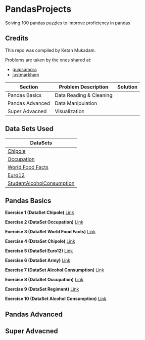 # PandasProjects
Solving 100 pandas puzzles to improve proficiency in pandas

## Credits

This repo was compiled by Ketan Mukadam.

Problems are taken by the ones shared at:

* [guipsamora](https://github.com/guipsamora/pandas_exercises)
* [justmarkham](https://github.com/justmarkham/DAT8)

| Section | Problem Description | Solution |
----------|---------------------|----------|
| Pandas Basics | Data Reading & Cleaning | |
| Pandas Advanced | Data Manipulation | |
| Super Advacned | Visualization | |

## Data Sets Used

| DataSets |
| ------- | 
| [Chipole](https://raw.githubusercontent.com/justmarkham/DAT8/master/data/chipotle.tsv) |
| [Occupation](https://raw.githubusercontent.com/justmarkham/DAT8/master/data/u.user) |
| [World Food Facts](http://world.openfoodfacts.org/data/en.openfoodfacts.org.products.csv) |
| [Euro12](https://raw.githubusercontent.com/jokecamp/FootballData/master/Euro%202012/Euro%202012%20stats%20TEAM.csv) |
| [StudentAlcoholConsumption](https://github.com/guipsamora/pandas_exercises/blob/master/04_Apply/Students_Alcohol_Consumption/student-mat.csv) |

## Pandas Basics

**Exercise 1 (DataSet Chipole)**
[Link](https://github.com/ketanmukadam/PandasProjects/blob/master/Exercise1_Chipotle.ipynb)

**Exercise 2 (DataSet Occupation)**
[Link](https://github.com/ketanmukadam/PandasProjects/blob/master/Exercise2_Occupation.ipynb)

**Exercise 3 (DataSet World Food Facts)**
[Link](https://github.com/ketanmukadam/PandasProjects/blob/master/Exercise3_FoodFacts.ipynb)

**Exercise 4 (DataSet Chipole)**
[Link](https://github.com/ketanmukadam/PandasProjects/blob/master/Exercise4_Chipotle.ipynb)

**Exercise 5 (DataSet Euro12)**
[Link](https://github.com/ketanmukadam/PandasProjects/blob/master/Exercise5_Euro12.ipynb)

**Exercise 6 (DataSet Army)**
[Link](https://github.com/ketanmukadam/PandasProjects/blob/master/Exercise6_Army.ipynb)

**Exercise 7 (DataSet Alcohol Consumption)**
[Link](https://github.com/ketanmukadam/PandasProjects/blob/master/Exercise7_Alcohol_Consumption.ipynb)

**Exercise 8 (DataSet Occupation)**
[Link](https://github.com/ketanmukadam/PandasProjects/blob/master/Exercise8_Occupation.ipynb)

**Exercise 9 (DataSet Regiment)**
[Link](https://github.com/ketanmukadam/PandasProjects/blob/master/Exercise9_Regiment.ipynb)

**Exercise 10 (DataSet Alcohol Consumption)**
[Link](https://github.com/ketanmukadam/PandasProjects/blob/master/Exercise10_StudentAlcohol.ipynb)



## Pandas Advanced

## Super Advacned
